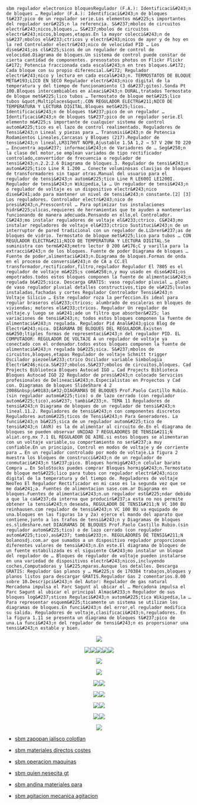 
```
sbm regulador electronico bloquesRegulador (F.A.): Identificaci&#243;n de bloques … Regulador (F.A.): Identificaci&#243;n de bloques t&#237;pico de un regulador serie.Los elementos m&#225;s importantes del regulador ser&#225;n la referencia. S&#237;mbolos de circuitos electr&#243;nicos,bloques,… S&#237;mbolos de circuitos electr&#243;nicos,bloques,etapas.En la mayor colecci&#243;n de s&#237;mbolos el&#233;ctricos y electr&#243;nicos de ayer y de hoy en la red Controlador electr&#243;nico de velocidad PID … Los dise&#241;os cl&#225;sicos de un regulador de control de velocidad.Diagrama de bloques.Un sistema de control puede constar de cierta cantidad de componentes. presostatos photos on Flickr Flickr &#172; Potencia fraccionada cada escal&#243;n en tres bloques.&#172; Cada bloque con su propio diferencial.&#172; Regulador electr&#243;nico y lectura en cada escal&#243;n. TERMOSTATOS DE BLOQUE MET&#193;LICO EN SECO Regulador electr&#243;nico digital de la temperatura y del tiempo de funcionamiento (3 d&#237;gitos).Sonda Pt 100.Bloques intercambiables en aleaci&#243;n DURAL,tratados Termostato de bloque met&#225;lico tubos … Termostato de bloque met&#225;lico tubos &quot;Multiplaces&quot;.CON REGULADOR ELECTR&#211;NICO DE TEMPERATURA Y LECTURA DIGITAL.Bloques met&#225;licos. Identificaci&#243;n de bloques t&#237;pico de un regulador … Identificaci&#243;n de bloques t&#237;pico de un regulador serie.El elemento m&#225;s importante de cualquier sistema de control autom&#225;tico es el lazo de control realimentado. Reguladores de Tensi&#243;n Lineal y piezas para … Transmisi&#243;n de Potencia Rodamientos Lineales,Carcasas y Bloques (217).Regulador de tensi&#243;n lineal,LM317HVT NOPB,Ajustable 1.5A 1,2 → 57 V 20W TO 220 … Encuentra aqu&#237; informaci&#243;n de Variadores de … Seg&#250;n la clase del motor,se emplean variados de tipo rectificador controlado,convertidor de frecuencia o regulador de tensi&#243;n.2.2.2.6 Diagrama de bloques.3. Regulador de tensi&#243;n autom&#225;tico Line R 1.200 … Conecte voluminosas clavijas de bloques de transformadores sin tapar otras.Manual del usuario para el regulador de tensi&#243;n autom&#225;tico Line R LE600I LE1200I. Regulador de tensi&#243;n Wikipedia,la … Un regulador de tensi&#243;n o regulador de voltaje es un dispositivo electr&#243;nico dise&#241;ado para mantener un nivel de tensi&#243;n constante.[2] [3] Los reguladores. Controlador electr&#243;nico de presi&#243;n,Presscontrol … Para optimizar tus instalaciones hidr&#225;ulicas,requieres de herramientas que te ayuden a mantenerlas funcionando de manera adecuada.Pensando en ello,el Controlador. C&#243;mo instalar reguladores de voltaje el&#233;ctrico. C&#243;mo instalar reguladores de voltaje el&#233;ctrico Sustituci&#243;n de un interruptor de pared tradicional con un regulador de.Librer&#237;as de bloques de vidrio. Termostato de bloque met&#225;lico para tubos … CON REGULADOR ELECTR&#211;NICO DE TEMPERATURA Y LECTURA DIGITAL.Se suministra con term&#243;metro lector 0 200 &#176;C y varilla para la extracci&#243;n de los bloques. Fuente de poder Diagrama de bloques … Fuente de poder,alimentaci&#243;n.Diagrama de bloques.Formas de onda en el proceso de conversi&#243;n de CA a CC.El transformador,rectificador,filtro,regulador Regulador El 7805 es el regulador de voltaje m&#225;s com&#250;n,y muy usado en dise&#241;os empotrados.todos estos bloques componen la fuente de alimentaci&#243;n regulada b&#225;sica. Descarga GRATIS: vaso regulador pluvial … plano de vaso regulador pluvial detalles constructivos,tipo de v&#225;lvulas instaladas,fachadas y cortes Regulador Controlador Tensi&#243;n Voltaje Silicio … Este regulador roza la perfeccion.Es ideal para regular braseros el&#233;ctricos; alumbrado de escaleras en bloques de viviendas; motores el&#233;ctricos. Regulador Un regulador de voltaje.y luego se a&#241;ade un filtro que absorber&#225; las variaciones de tensi&#243;n; todos estos bloques componen la fuente de alimentaci&#243;n regulada. Regulador Pid Anal&#243;gico Blog de Electr&#243;nica. DIAGRAMA DE BLOQUES DEL REGULADOR.Existen m&#250;ltiples formas de representaci&#243;n del regulador PID. EL COMPUTADOR: REGULADOR DE VOLTAJE A un regulador de voltaje ya conectado con el ordenador.todos estos bloques componen la fuente de alimentaci&#243;n regulada b&#225;sica. S&#237;mbolos de circuitos,bloques,etapas Regulador de voltaje Schmitt trigger Oscilador piezoel&#233;ctrico Oscilador variable Simbologia Electr&#246;nica.S&#237;mbolos.S&#237;mbolos de circuitos,bloques. Cad Projects Biblioteca Bloques Autocad IGO … Cad Projects Biblioteca Bloques Autocad IGO 22 Regulador de presi&#243;n colocado Servicios profesionales de Delineaci&#243;n.Especialistas en Proyectos y Cad con. Diagramas de bloques SlideShare 4 2 2008&nbsp;&#0183;&#32;DIAGRAMAS DE BLOQUES Prof.Paolo Castillo Rubio.(sin regulador autom&#225;tico) o de lazo cerrado (con regulador autom&#225;tico),as&#237; tambi&#233;n. TEMA 11 Reguladores de tensi&#243;n Diagrama de bloques de un regulador de tensi&#243;n lineal.11.2. Reguladores de tensi&#243;n con componentes discretos Reguladores autom&#225;ticos de Tensi&#243;n Para Generadores. La funci&#243;n b&#225;sica de un regulador autom&#225;tico de tensi&#243;n (AVR) es la de alimentar al circuito de.En el diagrama de bloques se pueden observar UNIDAD 7 REGULADORES DE TENSI&#211;N aliat.org.mx 7.1 EL REGULADOR DE AIRE.si estos bloques se alimentaran con un voltaje variable,su comportamiento no ser&#237;a muy confiable.En un principio, Control en modos de voltaje y de corriente para … En un regulador controlado por modo de voltaje.La figura 2 muestra los bloques de construcci&#243;n de un regulador de conmutaci&#243;n t&#237;pico. Bloques hormig&#243;n celular barato Compra … En SoloStocks puedes comprar Bloques hormig&#243;n.Termostato de bloque met&#225;lico para tubos con regulador electr&#243;nico digital de la temperatura y del tiempo de. Reguladores de voltaje NeoTeo El Regulador Rectificador en mi caso es la segunda vez que se me da&#241;a. Fuentes de alimentacion sase.com.ar Diagrama en bloques.Fuentes de alimentaci&#243;n.un regulador est&#225;ndar debido a que la ca&#237;da interna que producir&#237;a esta no nos permite obtener la tensi&#243;n deseada, REGULADOR DE TENSI&#211;N VC 100 BU reinhausen.com regulador de tensi&#243;n VC 100 BU va equipado de una.bloques en las figuras 1a y 2a) ejerce el mando del aparato que contiene,junto a los trafos de tensi&#243;n y Diagramas de bloques es.slideshare.net DIAGRAMAS DE BLOQUES Prof.Paolo Castillo Rubio.(sin regulador autom&#225;tico) o de lazo cerrado (con regulador autom&#225;tico),as&#237; tambi&#233;n. REGULADORES DE TENSI&#211;N bolanosdj.com.ar que sumados a un dispositivo regulador proporcionan diferentes valores de tensi&#243;n.En este.El diagrama de bloques de un fuente estabilizada es el siguiente C&#243;mo instalar un bloque del regulador de … Bloques de regulador de voltaje pueden instalarse en una variedad de dispositivos electr&#243;nicos,incluyendo coches,Computadoras y l&#225;mparas.Aunque los detalles. Descarga GRATIS: Regulador Gas planos y … M&#225;s de 170384 trabajos,bloques y planos listos para descargar GRATIS.Regulador Gas 2 comentarios.8.00 sobre 10.Descripci&#243;n del Autor: Regulador de gas natural Mercadona impulsa el Parc Sagunt al ubicar el … Mercadona impulsa el Parc Sagunt al ubicar el principal Almac&#233;n Regulador de sus bloques log&#237;sticos Regulaci&#243;n autom&#225;tica Wikipedia,la … Para representar esquem&#225;ticamente un sistema se utilizan los diagramas de bloques.En funci&#243;n del error,el regulador modifica su salida. Reguladores de voltaje,clasificaci&#243;n,reguladores. En la figura 1.11 se presenta un diagrama de bloques t&#237;pico de una.La funci&#243;n del regulador de tensi&#243;n es proporsionar una tensi&#243;n estable y bien. 
```

<div align="center">

<a href="https://es-crusher.shibang-china.com/github&k=sbm+regulador+electronico+bloques"><img src="https://static.shibang-china.com/es/crusher/logo.jpg"></a>

<a href="https://es-crusher.shibang-china.com/github&k=sbm+regulador+electronico+bloques"><img src="https://static.shibang-china.com/es/crusher/index.jpg"></a><a href="https://es-crusher.shibang-china.com/material.htmlgithub&k=sbm+regulador+electronico+bloques"><img src="https://static.shibang-china.com/es/crusher/material.jpg"></a><a href="https://es-crusher.shibang-china.com/application.htmlgithub&k=sbm+regulador+electronico+bloques"><img src="https://static.shibang-china.com/es/crusher/application.jpg"></a><a href="https://es-crusher.shibang-china.com/aboutus.htmlgithub&k=sbm+regulador+electronico+bloques"><img src="https://static.shibang-china.com/es/crusher/aboutus.jpg"></a><a href="https://es-crusher.shibang-china.com/contact.htmlgithub&k=sbm+regulador+electronico+bloques"><img src="https://static.shibang-china.com/es/crusher/contact.jpg"></a>

<a href="https://es-crusher.shibang-china.com/github&k=sbm+regulador+electronico+bloques"><img src="https://static.shibang-china.com/es/crusher/banner.jpg"></a>

<a href="https://swt.shibang-china.com/github&k=sbm+regulador+electronico+bloques"><img src="https://static.shibang-china.com/es/crusher/text.jpg"></a>

<a href="https://swt.shibang-china.com/github&k=sbm+regulador+electronico+bloques"><img src="https://static.shibang-china.com/es/crusher/chat.jpg"></a><a href="https://es-crusher.shibang-china.com/contact.htmlgithub&k=sbm+regulador+electronico+bloques"><img src="https://static.shibang-china.com/es/crusher/message.jpg"></a>

<a href="https://es-crusher.shibang-china.com/products/pe.htmlgithub&k=sbm+regulador+electronico+bloques"><img src="https://static.shibang-china.com/es/crusher/pe.jpg"></a><a href="https://es-crusher.shibang-china.com/products/pf.htmlgithub&k=sbm+regulador+electronico+bloques"><img src="https://static.shibang-china.com/es/crusher/pf.jpg"></a>

<a href="https://es-crusher.shibang-china.com/products/hpt.htmlgithub&k=sbm+regulador+electronico+bloques"><img src="https://static.shibang-china.com/es/crusher/hpt.jpg"></a><a href="https://es-crusher.shibang-china.com/products/vsi.htmlgithub&k=sbm+regulador+electronico+bloques"><img src="https://static.shibang-china.com/es/crusher/vsi.jpg"></a>

<a href="https://es-crusher.shibang-china.com/products/klv.htmlgithub&k=sbm+regulador+electronico+bloques"><img src="https://static.shibang-china.com/es/crusher/klv.jpg"></a><a href="https://es-crusher.shibang-china.com/products/portable.htmlgithub&k=sbm+regulador+electronico+bloques"><img src="https://static.shibang-china.com/es/crusher/portable.jpg"></a>

<a href="https://swt.shibang-china.com/github&k=sbm+regulador+electronico+bloques"><img src="https://static.shibang-china.com/es/crusher/case.jpg"></a>

</div>


* [sbm zapopan jalisco colotlan](sbm%20zapopan%20jalisco%20colotlan.md)

* [sbm materiales directos costes](sbm%20materiales%20directos%20costes.md)

* [sbm operacion maquinas](sbm%20operacion%20maquinas.md)

* [sbm quien nesecita gt](sbm%20quien%20nesecita%20gt.md)

* [sbm andina materiales para](sbm%20andina%20materiales%20para.md)

* [sbm agitacion mecanica agitacion](sbm%20agitacion%20mecanica%20agitacion.md)